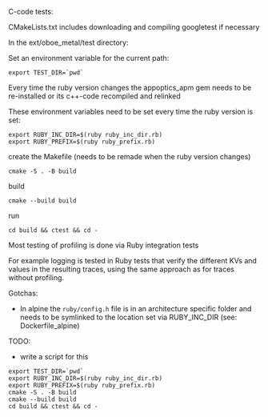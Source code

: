 C-code tests:

CMakeLists.txt includes downloading and compiling googletest if necessary

In the ext/oboe_metal/test directory:

Set an environment variable for the current path:
```
export TEST_DIR=`pwd`
```

Every time the ruby version changes the appoptics_apm gem needs to be 
re-installed or its c++-code recompiled and relinked

These environment variables need to be set every time the ruby version is set:
```
export RUBY_INC_DIR=$(ruby ruby_inc_dir.rb)
export RUBY_PREFIX=$(ruby ruby_prefix.rb)
```

create the Makefile (needs to be remade when the ruby version changes)
```
cmake -S . -B build
```
build
```
cmake --build build
```
run 
```
cd build && ctest && cd -
```

Most testing of profiling is done via Ruby integration tests

For example logging is tested in Ruby tests that verify the different
KVs and values in the resulting traces, using the same approach as 
for traces without profiling.

Gotchas:
 
- In alpine the `ruby/config.h` file is in an architecture specific folder and needs 
  to be symlinked to the location set via RUBY_INC_DIR (see: Dockerfile_alpine)
  
TODO:

- write a script for this

```
export TEST_DIR=`pwd`
export RUBY_INC_DIR=$(ruby ruby_inc_dir.rb)
export RUBY_PREFIX=$(ruby ruby_prefix.rb)
cmake -S . -B build
cmake --build build
cd build && ctest && cd -
```